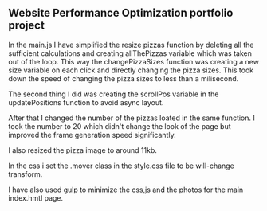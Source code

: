## Website Performance Optimization portfolio project

In the main.js I have simplified the resize pizzas function by deleting all the sufficient calculations and creating allThePizzas variable which was taken out of the loop. This way the changePizzaSizes function was creating a new size variable on each click and directly changing the pizza sizes. This took down the speed of changing the pizza sizes to less than a milisecond.

The second thing I did was creating the scrollPos variable in the updatePositions function to avoid async layout.

After that I changed the number of the pizzas loated in the same function. I took the number to 20 which didn't change the look of the page but improved the frame generation speed significantly.

I also resized the pizza image to around 11kb.

In the css i set the .mover class in the style.css file to be will-change transform.

I have also used gulp to minimize the css,js and the photos for the main index.hmtl page.